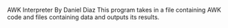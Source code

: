 AWK Interpreter By Daniel Diaz
This program takes in a file containing AWK code and files containing data and outputs its results.
